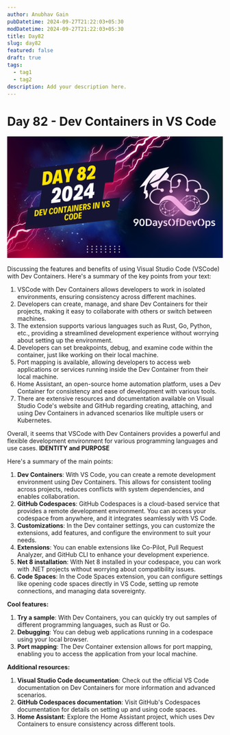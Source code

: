 ```yaml
---
author: Anubhav Gain
pubDatetime: 2024-09-27T21:22:03+05:30
modDatetime: 2024-09-27T21:22:03+05:30
title: Day82
slug: day82
featured: false
draft: true
tags:
  - tag1
  - tag2
description: Add your description here.
---
```


# Day 82 - Dev Containers in VS Code

[![Watch the video](thumbnails/day82.png)](https://www.youtube.com/watch?v=LH5qMhpko8k)

Discussing the features and benefits of using Visual Studio Code (VSCode) with Dev Containers. Here's a summary of the key points from your text:

1. VSCode with Dev Containers allows developers to work in isolated environments, ensuring consistency across different machines.
2. Developers can create, manage, and share Dev Containers for their projects, making it easy to collaborate with others or switch between machines.
3. The extension supports various languages such as Rust, Go, Python, etc., providing a streamlined development experience without worrying about setting up the environment.
4. Developers can set breakpoints, debug, and examine code within the container, just like working on their local machine.
5. Port mapping is available, allowing developers to access web applications or services running inside the Dev Container from their local machine.
6. Home Assistant, an open-source home automation platform, uses a Dev Container for consistency and ease of development with various tools.
7. There are extensive resources and documentation available on Visual Studio Code's website and GitHub regarding creating, attaching, and using Dev Containers in advanced scenarios like multiple users or Kubernetes.

Overall, it seems that VSCode with Dev Containers provides a powerful and flexible development environment for various programming languages and use cases.
**IDENTITY and PURPOSE**

Here's a summary of the main points:

1. **Dev Containers**: With VS Code, you can create a remote development environment using Dev Containers. This allows for consistent tooling across projects, reduces conflicts with system dependencies, and enables collaboration.
2. **GitHub Codespaces**: GitHub Codespaces is a cloud-based service that provides a remote development environment. You can access your codespace from anywhere, and it integrates seamlessly with VS Code.
3. **Customizations**: In the Dev container settings, you can customize the extensions, add features, and configure the environment to suit your needs.
4. **Extensions**: You can enable extensions like Co-Pilot, Pull Request Analyzer, and GitHub CLI to enhance your development experience.
5. **Net 8 installation**: With Net 8 installed in your codespace, you can work with .NET projects without worrying about compatibility issues.
6. **Code Spaces**: In the Code Spaces extension, you can configure settings like opening code spaces directly in VS Code, setting up remote connections, and managing data sovereignty.

**Cool features:**

1. **Try a sample**: With Dev Containers, you can quickly try out samples of different programming languages, such as Rust or Go.
2. **Debugging**: You can debug web applications running in a codespace using your local browser.
3. **Port mapping**: The Dev Container extension allows for port mapping, enabling you to access the application from your local machine.

**Additional resources:**

1. **Visual Studio Code documentation**: Check out the official VS Code documentation on Dev Containers for more information and advanced scenarios.
2. **GitHub Codespaces documentation**: Visit GitHub's Codespaces documentation for details on setting up and using code spaces.
3. **Home Assistant**: Explore the Home Assistant project, which uses Dev Containers to ensure consistency across different tools.

